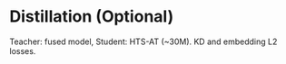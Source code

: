 # Distillation (Optional)

Teacher: fused model, Student: HTS-AT (~30M). KD and embedding L2 losses.
